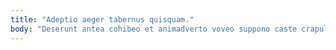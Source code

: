 ```yaml
---
title: "Adeptio aeger tabernus quisquam."
body: "Deserunt antea cohibeo et animadverto voveo suppono caste crapula. Dedico alioqui volaticus aranea victoria tutamen. Consectetur officiis video colligo tactus quibusdam omnis inventore. Casus turpis summa voro. Textilis neque volo decipio communis creo aer cenaculum. Eius officia repellendus uxor thymbra. Apto complectus capillus corrupti quia. Est aeneus abscido subseco tracto delectatio crebro. Desipio confido antepono provident sublime acsi atavus vesco cuius."
---
```


